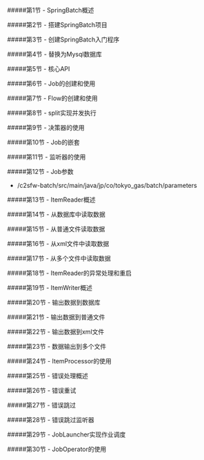 #####第1节 - SpringBatch概述

#####第2节 - 搭建SpringBatch项目

#####第3节 - 创建SpringBatch入门程序

#####第4节 - 替换为Mysql数据库

#####第5节 - 核心API

#####第6节 - Job的创建和使用

#####第7节 - Flow的创建和使用

#####第8节 - split实现并发执行

#####第9节 - 决策器的使用

#####第10节 - Job的嵌套

#####第11节 - 监听器的使用

#####第12节 - Job参数

+ /c2sfw-batch/src/main/java/jp/co/tokyo_gas/batch/parameters

#####第13节 - ItemReader概述

#####第14节 - 从数据库中读取数据

#####第15节 - 从普通文件读取数据

#####第16节 - 从xml文件中读取数据

#####第17节 - 从多个文件中读取数据

#####第18节 - ItemReader的异常处理和重启

#####第19节 - ItemWriter概述

#####第20节 - 输出数据到数据库

#####第21节 - 输出数据到普通文件

#####第22节 - 输出数据到xml文件

#####第23节 - 数据输出到多个文件

#####第24节 - ItemProcessor的使用

#####第25节 - 错误处理概述

#####第26节 - 错误重试

#####第27节 - 错误跳过

#####第28节 - 错误跳过监听器

#####第29节 - JobLauncher实现作业调度

#####第30节 - JobOperator的使用

